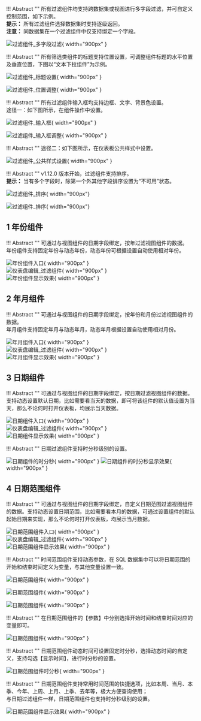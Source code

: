 !!! Abstract ""
	所有过滤组件均支持跨数据集或视图进行多字段过滤，并可自定义控制范围，如下示例。  
	**提示：** 所有过滤组件选择数据集时支持逐级返回。  
	**注意：** 同数据集在一个过滤组件中仅支持绑定一个字段。

![过滤组件_多字段过滤](../../img/dashboard_generation/过滤组件_多字段过滤.png){ width="900px" }

!!! Abstract ""
	所有筛选类组件的标题支持位置设置，可调整组件标题的水平位置及垂直位置，下图以“文本下拉组件”为示例。

![过滤组件_标题设置](../../img/dashboard_generation/过滤组件_标题设置.png){ width="900px" }

![过滤组件_位置调整](../../img/dashboard_generation/过滤组件_位置调整.png){ width="900px" }

!!! Abstract ""
	所有过滤组件输入框均支持边框、文字、背景色设置。  
	途径一：如下图所示，在组件操作中设置。

![过滤组件_输入框](../../img/dashboard_generation/过滤组件_输入框.png){ width="900px" }

![过滤组件_输入框调整](../../img/dashboard_generation/过滤组件_输入框调整.png){ width="900px" }

!!! Abstract ""
	途径二：如下图所示，在仪表板公共样式中设置。

![过滤组件_公共样式设置](../../img/dashboard_generation/过滤组件_公共样式设置.png){ width="900px" }

!!! Abstract ""
	v1.12.0 版本开始，过滤组件支持排序。  
	**提示：** 当有多个字段时，除第一个外其他字段排序设置为“不可用”状态。

![过滤组件_排序](../../img/dashboard_generation/过滤组件_排序.png){ width="900px"}

![过滤组件_排序](../../img/dashboard_generation/过滤组件_排序结果.png){ width="900px"}

## 1 年份组件

!!! Abstract ""
	可通过与视图组件的日期字段绑定，按年过滤视图组件的数据。  
	年份组件支持固定年份与动态年份，动态年份可根据设置自动使用相对年份。

![年份组件入口](../../img/dashboard_generation/年份组件入口.png){ width="900px" }  
![仪表盘编辑_过滤组件](../../img/dashboard_generation/年份组件.png){ width="900px" }  
![年份组件显示效果](../../img/dashboard_generation/年份组件显示效果.png){ width="900px" }

## 2 年月组件

!!! Abstract ""
	可通过与视图组件的日期字段绑定，按年份和月份过滤视图组件的数据。  
	年月组件支持固定年月与动态年月，动态年月根据设置自动使用相对月份。

![年月组件入口](../../img/dashboard_generation/年月组件入口.png){ width="900px" }  
![仪表盘编辑_过滤组件](../../img/dashboard_generation/年月组件.png){ width="900px" }  
![年月组件显示效果](../../img/dashboard_generation/年月组件显示效果.png){ width="900px" }

## 3 日期组件

!!! Abstract ""
	可通过与视图组件的日期字段绑定，按日期过滤视图组件的数据。支持动态设置默认日期，比如需要看当天的数据，即可将该组件的默认值设置为当天，那么不论何时打开仪表板，均展示当天数据。

![日期组件入口](../../img/dashboard_generation/日期组件入口.png){ width="900px" }  
![仪表盘编辑_过滤组件](../../img/dashboard_generation/日期组件.png){ width="900px" }  
![日期组件显示效果](../../img/dashboard_generation/日期组件显示效果.png){ width="900px" }

!!! Abstract ""
	日期过滤组件支持时分秒级别的设置。

![日期组件的时分秒](../../img/dashboard_generation/日期组件的时分秒.png){ width="900px" }
![日期组件的时分秒显示效果](../../img/dashboard_generation/日期组件的时分秒显示效果.png){ width="900px" }

## 4 日期范围组件

!!! Abstract ""
	可通过与视图组件的日期字段绑定，自定义日期范围过滤视图组件的数据。支持动态设置日期范围，比如需要看本月的数据，可通过设置组件的默认起始日期来实现，那么不论何时打开仪表板，均展示当月数据。

![日期范围组件入口](../../img/dashboard_generation/日期范围组件入口.png){ width="900px" }  
![仪表盘编辑_过滤组件](../../img/dashboard_generation/日期范围组件.png){ width="900px" }  
![日期范围组件显示效果](../../img/dashboard_generation/日期范围组件显示效果.png){ width="900px" }

!!! Abstract ""
	时间范围组件支持动态参数，在 SQL 数据集中可以将日期范围的开始和结束时间定义为变量，与其他变量设置一致。

![日期范围组件](../../img/dashboard_generation/日期范围组件动态参数.png){ width="900px" }

![日期范围组件](../../img/dashboard_generation/日期范围组件动态参数1.png){ width="900px" }

![日期范围组件](../../img/dashboard_generation/日期范围组件动态参数2.png){ width="900px" }

!!! Abstract ""
	在日期范围组件的【参数】中分别选择开始时间和结束时间对应的变量即可。

![日期范围组件](../../img/dashboard_generation/日期范围组件动态参数3.png){ width="900px" }

!!! Abstract ""
	日期范围组件动态时间可设置固定时分秒，选择动态时间的自定义，支持勾选【显示时间】，进行时分秒的设置。

![日期范围组件时分秒](../../img/dashboard_generation/日期范围组件时分秒.png){ width="900px" }

!!! Abstract ""
	日期范围组件支持常用时间范围的快捷选项，比如本周、当月、本季、今年、上周、上月、上季、去年等，极大方便查询使用；  
	与日期过滤组件一样，日期范围组件也支持时分秒级别的设置。

![日期范围组件显示效果](../../img/dashboard_generation/日期范围组件快捷查询.png){ width="900px" }

